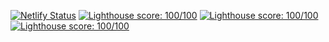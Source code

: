 [![Netlify Status](https://api.netlify.com/api/v1/badges/d98aeb47-b6e2-42c5-8d10-1609723b5f95/deploy-status)](https://app.netlify.com/sites/mathieudutour-portfolio/deploys)
[![Lighthouse score: 100/100](https://lighthouse-badge.appspot.com/?score=100&compact&category=Perf)](https://github.com/ebidel/lighthouse-badge)
[![Lighthouse score: 100/100](https://lighthouse-badge.appspot.com/?score=100&compact&category=Best%20Practices)](https://github.com/ebidel/lighthouse-badge)
[![Lighthouse score: 100/100](https://lighthouse-badge.appspot.com/?score=100&compact&category=A11y)](https://github.com/ebidel/lighthouse-badge)
